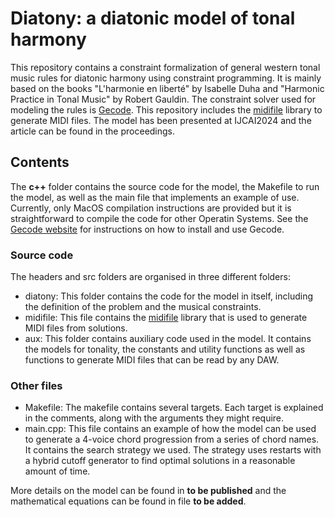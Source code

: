 # Diatony: a diatonic model of tonal harmony
This repository contains a constraint formalization of general western tonal music rules for diatonic harmony using constraint programming. It is mainly based on the books "L'harmonie en liberté" by Isabelle Duha and "Harmonic Practice in Tonal Music" by Robert Gauldin. The constraint solver used for modeling the rules is [Gecode](http://www.gecode.org/). This repository includes the [midifile](https://github.com/craigsapp/midifile) library to generate MIDI files. The model has been presented at IJCAI2024 and the article can be found in the proceedings. 

## Contents
The **c++** folder contains the source code for the model, the Makefile to run the model, as well as the main file that implements an example of use. Currently, only MacOS compilation instructions are provided but it is straightforward to compile the code for other Operatin Systems. See the [Gecode website](http://www.gecode.org/) for instructions on how to install and use Gecode.
### Source code
The headers and src folders are organised in three different folders:
- diatony: This folder contains the code for the model in itself, including the definition of the problem and the musical constraints.
- midifile: This file contains the [midifile](https://github.com/craigsapp/midifile) library that is used to generate MIDI files from solutions.
- aux: This folder contains auxiliary code used in the model. It contains the models for tonality, the constants and utility functions as well as functions to generate MIDI files that can be read by any DAW.

### Other files
- Makefile: The makefile contains several targets. Each target is explained in the comments, along with the arguments they might require.
- main.cpp: This file contains an example of how the model can be used to generate a 4-voice chord progression from a series of chord names. It contains the search strategy we used. The strategy uses restarts with a hybrid cutoff generator to find optimal solutions in a reasonable amount of time.

More details on the model can be found in **to be published** and the mathematical equations can be found in file **to be added**.

